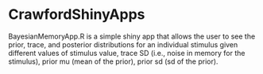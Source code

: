 # CrawfordShinyApps
BayesianMemoryApp.R is a simple shiny app that allows the user to see the prior, trace, and posterior distributions for an individual stimulus given different values of stimulus value, trace SD (i.e., noise in memory for the stimulus), prior mu (mean of the prior), prior sd (sd of the prior). 
